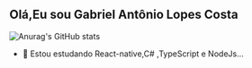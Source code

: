 

## Olá,Eu sou Gabriel Antônio Lopes Costa

![Anurag's GitHub stats](https://github-readme-stats.vercel.app/apiGabrielll-sys=anuraghazra&show_icons=true&theme=radical)

- 🌱 Estou estudando React-native,C# ,TypeScript e NodeJs...



